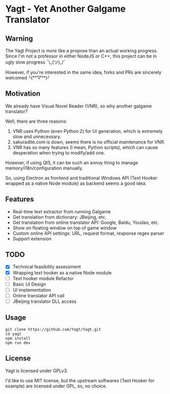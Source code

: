 # Yagt - Yet Another Galgame Translator

## Warning

The Yagt Project is more like a propose than an actual working progress. Since I'm not a professor in either NodeJS or C++, this project can be in ugly slow progress ¯\\\_(ツ)\_/¯

However, if you're interested in the same idea, forks and PRs are sincerely welcomed ╰(\*°▽°\*)╯

## Motivation

We already have Visual Novel Reader (VNR), so why another galgame translator?

Well, there are three reasons:

1. VNR uses Python (even Python 2) for UI generation, which is extremely slow and unnecessary.
2. sakuradite.com is down, seems there is no official maintenance for VNR.
3. VNR has so many features (I mean, Python scripts), which can cause desperation when trying to modify/add one.

However, if using Qt5, it can be such an annoy thing to manage memory/i18n/configuration manually.

So, using Electron as frontend and traditional Windows API (Text Hooker wrapped as a native Node module) as backend seems a good idea.

## Features

* Real-time text extractor from running Galgame
* Get translation from dictionary: JBeijing, etc.
* Get translation from online translator API: Google, Baidu, Youdao, etc.
* Show on floating window on top of game window
* Custom online API settings: URL, request format, response regex parser
* Support extension

## TODO

- [x] Technical feasibility assessment
- [x] Wrapping text hooker as a native Node module
- [ ] Text hooker module Refactor
- [ ] Basic UI Design
- [ ] UI implementation
- [ ] Online translator API call
- [ ] JBeijing translator DLL access

## Usage

    git clone https://github.com/Yagt/Yagt.git
    cd yagt
    npm install
    npm run dev

## License

Yagt is licensed under GPLv3.

I'd like to use MIT license, but the upstream softwares (Text Hooker for example) are licensed under GPL, so, no choice.
